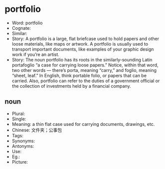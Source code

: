 # portfolio

- Word: portfolio
- Cognate: 
- Similar: 
- Story: A portfolio is a large, flat briefcase used to hold papers and other loose materials, like maps or artwork. A portfolio is usually used to transport important documents, like examples of your graphic design work if you’re an artist.
- Story: The noun portfolio has its roots in the similarly-sounding Latin portafoglio “a case for carrying loose papers.” Notice, within that word, two other words — there’s porta, meaning “carry,” and foglio, meaning “sheet, leaf.” In English, think portable folio, or papers that can be carried. Also, portfolio can refer to the duties of a government official or the collection of investments held by a financial company.

## noun

- Plural: 
- Single: 
- Meaning: a thin flat case used for carrying documents, drawings, etc.
- Chinese: 文件夹；公事包
- Tags: 
- Synonyms: 
- Antonyms: 
- Use: 
- Eg.: 
- Picture: 

